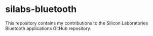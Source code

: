 # silabs-bluetooth
This repository contains my contributions to the Silicon Laboratories Bluetooth applications GitHub repository.
